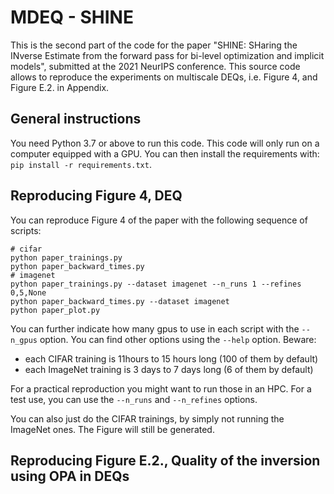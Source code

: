 # MDEQ - SHINE

This is the second part of the code for the paper "SHINE: SHaring the INverse Estimate from the forward pass for bi-level optimization and implicit models", submitted at the 2021 NeurIPS conference.
This source code allows to reproduce the experiments on multiscale DEQs, i.e. Figure 4, and Figure E.2. in Appendix.

## General instructions

You need Python 3.7 or above to run this code.
This code will only run on a computer equipped with a GPU.
You can then install the requirements with: `pip install -r requirements.txt`.


## Reproducing Figure 4, DEQ

You can reproduce Figure 4 of the paper with the following sequence of scripts:
```
# cifar
python paper_trainings.py
python paper_backward_times.py
# imagenet
python paper_trainings.py --dataset imagenet --n_runs 1 --refines 0,5,None
python paper_backward_times.py --dataset imagenet
python paper_plot.py
```

You can further indicate how many gpus to use in each script with the `--n_gpus` option.
You can find other options using the `--help` option.
Beware:
- each CIFAR training is 11hours to 15 hours long (100 of them by default)
- each ImageNet training is 3 days to 7 days long (6 of them by default)

For a practical reproduction you might want to run those in an HPC.
For a test use, you can use the `--n_runs` and `--n_refines` options.

You can also just do the CIFAR trainings, by simply not running the ImageNet ones.
The Figure will still be generated.

## Reproducing Figure E.2., Quality of the inversion using OPA in DEQs
